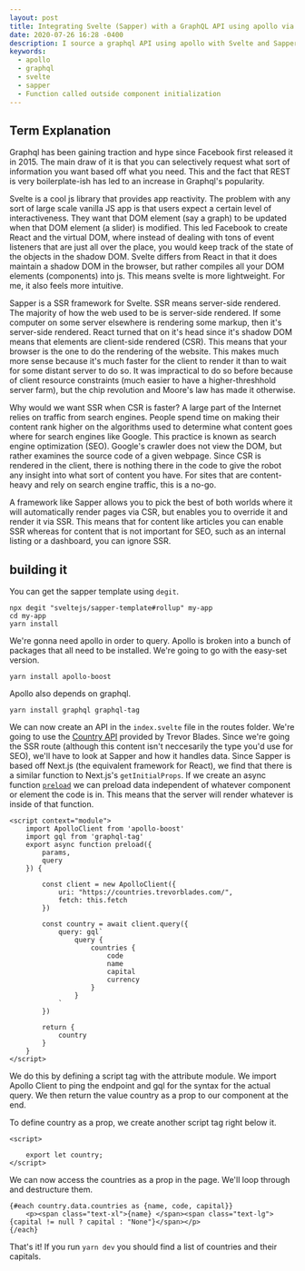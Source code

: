 ```yaml
---
layout: post
title: Integrating Svelte (Sapper) with a GraphQL API using apollo via SSR 
date: 2020-07-26 16:28 -0400
description: I source a graphql API using apollo with Svelte and Sapper and tell you how to do so.
keywords:
  - apollo
  - graphql
  - svelte
  - sapper
  - Function called outside component initialization
---
```

## Term Explanation

Graphql has been gaining traction and hype since Facebook first released it in 2015. The main draw of it is that you can selectively request what sort of information you want based off what you need. This and the fact that REST is very boilerplate-ish has led to an increase in Graphql's popularity.

Svelte is a cool js library that provides app reactivity. The problem with any sort of large scale vanilla JS app is that users expect a certain level of interactiveness. They want that DOM element (say a graph) to be updated when that DOM element (a slider) is modified. This led Facebook to create React and the virtual DOM, where instead of dealing with tons of event listeners that are just all over the place, you would keep track of the state of the objects in the shadow DOM. Svelte differs from React in that it does maintain a shadow DOM in the browser, but rather compiles all your DOM elements (components) into js. This means svelte is more lightweight. For me, it also feels more intuitive.

Sapper is a SSR framework for Svelte. SSR means server-side rendered. The majority of how the web used to be is server-side rendered. If some computer on some server elsewhere is rendering some markup, then it's server-side rendered. React turned that on it's head since it's shadow DOM means that elements are client-side rendered (CSR). This means that your browser is the one to do the rendering of the website. This makes much more sense because it's much faster for the client to render it than to wait for some distant server to do so. It was impractical to do so before because of client resource constraints (much easier to have a higher-threshhold server farm), but the chip revolution and Moore's law has made it otherwise.
 
Why would we want SSR when CSR is faster? A large part of the Internet relies on traffic from search engines. People spend time on making their content rank higher on the algorithms used to determine what content goes where for search engines like Google. This practice is known as search engine optimization (SEO). Google's crawler does not view the DOM, but rather examines the source code of a given webpage. Since CSR is rendered in the client, there is nothing there in the code to give the robot any insight into what sort of content you have. For sites that are content-heavy and rely on search engine traffic, this is a no-go.

A framework like Sapper allows you to pick the best of both worlds where it will automatically render pages via CSR, but enables you to override it and render it via SSR. This means that for content like articles you can enable SSR whereas for content that is not important for SEO, such as an internal listing or a dashboard, you can ignore SSR.

## building it

You can get the sapper template using `degit`.

```shell
npx degit "sveltejs/sapper-template#rollup" my-app
cd my-app
yarn install
```

We're gonna need apollo in order to query. Apollo is broken into a bunch of packages that all need to be installed. We're going to go with the easy-set version.

```shell
yarn install apollo-boost
```

Apollo also depends on graphql.

```shell
yarn install graphql graphql-tag
```

We can now create an API in the `index.svelte` file in the routes folder. We're going to use the [Country API](https://countries.trevorblades.com/) provided by Trevor Blades. Since we're going the SSR route (although this content isn't neccesarily the type you'd use for SEO), we'll have to look at Sapper and how it handles data. Since Sapper is based off Next.js (the equivalent framework for React), we find that there is a similar function to Next.js's `getInitialProps`. If we create an async function [`preload`](https://sapper.svelte.dev/docs/#Preloading) we can preload data independent of whatever component or element the code is in. This means that the server will render whatever is inside of that function.

```svelte
<script context="module">
	import ApolloClient from 'apollo-boost'
	import gql from 'graphql-tag'
	export async function preload({
		params, 
		query
	}) {

		const client = new ApolloClient({
			uri: "https://countries.trevorblades.com/",
			fetch: this.fetch
		})

		const country = await client.query({
			query: gql`
				query {
					countries {
						code
						name
						capital
						currency
					}
				}
			`
		})

		return { 
			country
		}
	}
</script>
```

We do this by defining a script tag with the attribute module. We import Apollo Client to ping the endpoint and gql for the syntax for the actual query. We then return the value country as a prop to our component at the end.

To define country as a prop, we create another script tag right below it.

```svelte
<script>

	export let country;
</script>
```

We can now access the countries as a prop in the page. We'll loop through and destructure them.

```svelte
{#each country.data.countries as {name, code, capital}}
	<p><span class="text-xl">{name} </span><span class="text-lg">{capital != null ? capital : "None"}</span></p>
{/each}
```

That's it! If you run `yarn dev` you should find a list of countries and their capitals.